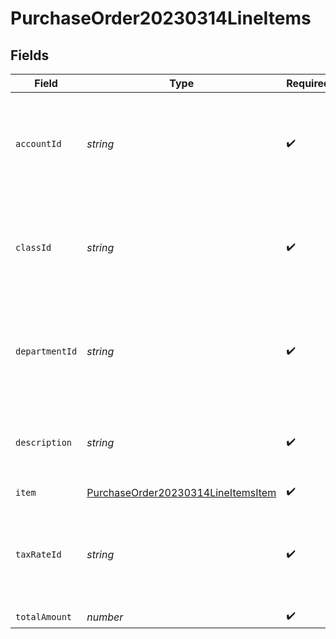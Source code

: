 # PurchaseOrder20230314LineItems


## Fields

| Field                                                                                                | Type                                                                                                 | Required                                                                                             | Description                                                                                          |
| ---------------------------------------------------------------------------------------------------- | ---------------------------------------------------------------------------------------------------- | ---------------------------------------------------------------------------------------------------- | ---------------------------------------------------------------------------------------------------- |
| `accountId`                                                                                          | *string*                                                                                             | :heavy_check_mark:                                                                                   | The Rutter ID of the [Account](/rest/version/accounts) linked to the purchase order line item.       |
| `classId`                                                                                            | *string*                                                                                             | :heavy_check_mark:                                                                                   | The Rutter ID of the [Class](/rest/version/classes) linked to the purchase order line item.          |
| `departmentId`                                                                                       | *string*                                                                                             | :heavy_check_mark:                                                                                   | The Rutter ID of the [Department](/rest/version/departments) linked to the purchase order line item. |
| `description`                                                                                        | *string*                                                                                             | :heavy_check_mark:                                                                                   | The description of the purchase order line item.                                                     |
| `item`                                                                                               | [PurchaseOrder20230314LineItemsItem](../../models/shared/purchaseorder20230314lineitemsitem.md)      | :heavy_check_mark:                                                                                   | N/A                                                                                                  |
| `taxRateId`                                                                                          | *string*                                                                                             | :heavy_check_mark:                                                                                   | The Rutter ID of the [Tax Rate](/rest/version/tax-rates) linked to the purchase order line item.     |
| `totalAmount`                                                                                        | *number*                                                                                             | :heavy_check_mark:                                                                                   | N/A                                                                                                  |